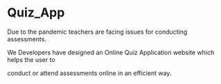 

# Quiz_App  

Due to the pandemic teachers are facing issues for conducting assessments.

We Developers have designed an Online Quiz Application website which helps the user  to
 
conduct or attend assessments online in an efficient way.          
     
